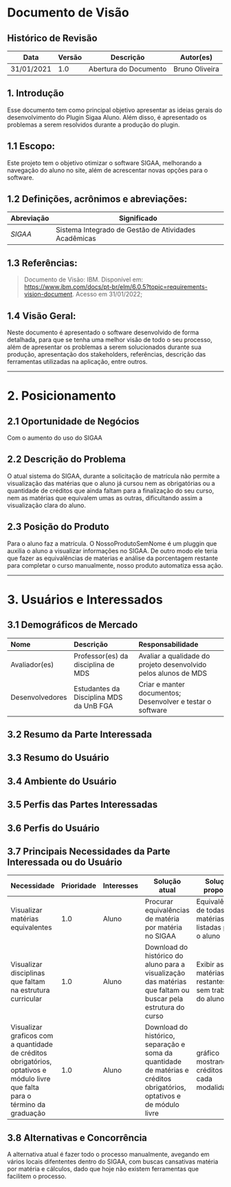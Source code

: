 # Documento de Visão

## Histórico de Revisão

| Data       | Versão | Descrição             | Autor(es)      |
| ---------- | ------ | --------------------- | -------------- |
| 31/01/2021 | 1.0    | Abertura do Documento | Bruno Oliveira |

## 1. Introdução

Esse documento tem como principal objetivo apresentar as ideias gerais do desenvolvimento do Plugin Sigaa Aluno. Além disso, é apresentado os problemas a serem resolvidos durante a produção do plugin.

## 1.1 Escopo:

Este projeto tem o objetivo otimizar o software SIGAA, melhorando a navegação do aluno no site, além de acrescentar novas opções para o software.

## 1.2 Definições, acrônimos e abreviações:

| Abreviação | Significado                                          |
| ---------- | ---------------------------------------------------- |
| _SIGAA_    | Sistema Integrado de Gestão de Atividades Acadêmicas |

## 1.3 Referências:

> Documento de Visão: IBM. Disponível em: https://www.ibm.com/docs/pt-br/elm/6.0.5?topic=requirements-vision-document. Acesso em 31/01/2022;

## 1.4 Visão Geral:

Neste documento é apresentado o software desenvolvido de forma detalhada, para que se tenha uma melhor visão de todo o seu processo, além de apresentar os problemas a serem solucionados durante sua produção, apresentação dos stakeholders, referências, descrição das ferramentas utilizadas na aplicação, entre outros.

---

# 2. Posicionamento

## 2.1 Oportunidade de Negócios
Com o aumento do uso do SIGAA 


## 2.2 Descrição do Problema
O atual sistema do SIGAA, durante a solicitação de matrícula não permite a visualização das matérias que o aluno já cursou nem as obrigatórias ou a quantidade de créditos que ainda faltam para a finalização do seu curso, nem as matérias que equivalem umas as outras, dificultando assim a visualização clara do aluno.

## 2.3 Posição do Produto
Para o aluno faz a matrícula. O NossoProdutoSemNome é um pluggin que auxilia o aluno a visualizar informações no SIGAA. De outro modo ele teria que fazer as equivalências de materias e análise da porcentagem restante para completar o curso manualmente, nosso produto automatiza essa ação.

---

# 3. Usuários e Interessados

## 3.1 Demográficos de Mercado

| Nome | Descrição | Responsabilidade |
| :- | :- | :- |
| Avaliador(es) | Professor(es) da disciplina de MDS | Avaliar a qualidade do projeto desenvolvido pelos alunos de MDS |
| Desenvolvedores | Estudantes da Disciplina MDS da UnB FGA | Criar e manter documentos; Desenvolver e testar o software |

## 3.2 Resumo da Parte Interessada

## 3.3 Resumo do Usuário

## 3.4 Ambiente do Usuário

## 3.5 Perfis das Partes Interessadas

## 3.6 Perfis do Usuário

## 3.7 Principais Necessidades da Parte Interessada ou do Usuário

| Necessidade| Prioridade | Interesses      | Solução atual      |   Solução proposta |
| ---------- | ------ | --------------------- | -------------- | -------------- |
| Visualizar matérias equivalentes | 1.0   | Aluno | Procurar equivalências de matéria por matéria no SIGAA | Equivalências de todas as matérias listadas para o aluno |
| Visualizar disciplinas que faltam na estrutura curricular | 1.0    | Aluno  | Download do histórico do aluno para a visualização das matérias que faltam ou buscar pela estrutura do curso |   Exibir as matérias restantes sem trabalho do aluno |
| Visualizar graficos com a quantidade de créditos obrigatórios, optativos e módulo livre que falta para o término da graduação | 1.0    | Aluno  | Download do histórico, separação e soma da quantidade de matérias e créditos obrigatórios, optativos e de módulo livre | gráfico mostrando os créditos de cada modalidade |

## 3.8 Alternativas e Concorrência

A alternativa atual é fazer todo o processo manualmente, avegando em vários locais difententes dentro do SIGAA, com buscas cansativas matéria por matéria e cálculos, dado que hoje não existem ferramentas que facilitem o processo.

